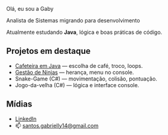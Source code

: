 Olá, eu sou a Gaby

Analista de Sistemas migrando para desenvolvimento

Atualmente estudando **Java**, lógica e boas práticas de código.

##  Projetos em destaque
- [Cafeteira em Java](link_cafeteira) — escolha de café, troco, loops.
- [Gestão de Ninjas](link_ninjas) — herança, menu no console.
- Snake-Game (C#) — movimentação, colisão, pontuação.
- Jogo-da-velha (C#) — lógica e interface console.

##  Mídias
- [LinkedIn](https://www.linkedin.com/in/gabrielly-dos-santos/)
- 📫 santos.gabrielly14@gmail.com
